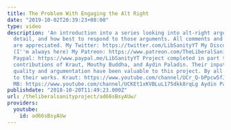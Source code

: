 ```yaml
---
title: The Problem With Engaging the Alt Right
date: "2019-10-02T20:39:23+08:00"
type: video
description: 'An introduction into a series looking into alt-right arguments in greater
  detail, and how best to respond to those arguments. All comments and criticisms
  are appreciated. My Twitter: https://twitter.com/LibSanityYT My Discord: https://discord.gg/JPAr8pe
  (I''m always here) My Patreon: https://www.patreon.com/TheLiberalSanityProject My
  Paypal: https://www.paypal.me/LibSanityYT Project completed in part thanks to the
  contributions of Kraut, Mouthy Buddha, and Aydin Paladin. Their input in terms of
  quality and argumentation have been valuable to this project. By all means, go subscribe
  to their works. Kraut: https://www.youtube.com/channel/UCr_Q-bPpcw5fJ-Oow1BW1NQ
  MB: https://www.youtube.com/channel/UCKEt1xKVBLuL175dkk8rqLg Aydin Paladin: https://www.youtube.com/channel/UCUowFWIWGw6Pv2JqfEj8njQ'
publishdate: "2018-10-20T11:49:23.000Z"
url: /theliberalsanityproject/ad66sBsyAUw/
providers:
  youtube:
    id: ad66sBsyAUw
---
```

